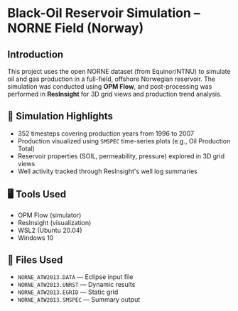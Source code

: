 # Black-Oil Reservoir Simulation – NORNE Field (Norway)

## Introduction
This project uses the open NORNE dataset (from Equinor/NTNU) to simulate oil and gas production in a full-field, offshore Norwegian reservoir. The simulation was conducted using **OPM Flow**, and post-processing was performed in **ResInsight** for 3D grid views and production trend analysis.

## 🧪 Simulation Highlights
- 352 timesteps covering production years from 1996 to 2007  
- Production visualized using `SMSPEC` time-series plots (e.g., Oil Production Total)  
- Reservoir properties (SOIL, permeability, pressure) explored in 3D grid views  
- Well activity tracked through ResInsight's well log summaries

## 🖥️ Tools Used
- OPM Flow (simulator)
- ResInsight (visualization)
- WSL2 (Ubuntu 20.04)
- Windows 10

## 📂 Files Used
- `NORNE_ATW2013.DATA` — Eclipse input file
- `NORNE_ATW2013.UNRST` — Dynamic results
- `NORNE_ATW2013.EGRID` — Static grid
- `NORNE_ATW2013.SMSPEC` — Summary output
